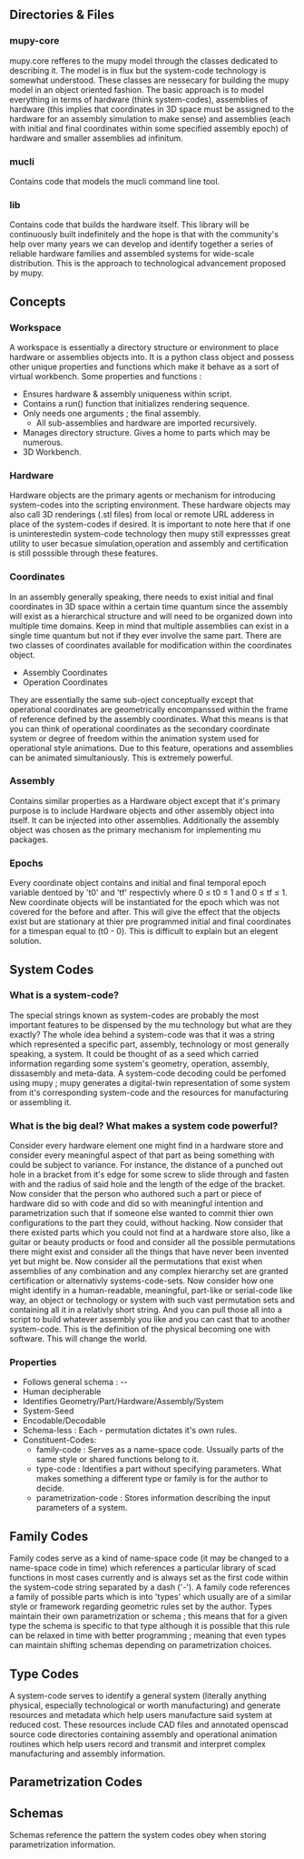 
## Directories & Files
### mupy-core

mupy.core refferes to the mupy model through the classes dedicated to describing it. The model is in flux but the system-code technology is somewhat understood. These classes are nessecary for building the mupy model in an object oriented fashion. The basic approach is to model everything in terms of hardware (think system-codes), assemblies of hardware (this implies that coordinates in 3D space must be assigned to the hardware for an assembly simulation to make sense) and assemblies (each with initial and final coordinates within some specified assembly epoch) of hardware and smaller assemblies ad infinitum.  

### mucli

Contains code that models the mucli command line tool.

### lib

Contains code that builds the hardware itself. This library will be continuously built indefinitely and the hope is that with the community's help over many years we can develop and identify together a series of reliable hardware families and assembled systems for wide-scale distribution. This is the approach to technological advancement proposed by mupy.

## Concepts

### Workspace
A workspace is essentially a directory structure or environment to place hardware or assemblies objects into. It is a python class object and possess other unique properties and functions which make it behave as a sort of virtual workbench. Some properties and functions :

  - Ensures hardware & assembly uniqueness within script.
  - Contains a run() function that initializes rendering sequence.
  - Only needs one arguments ; the final assembly.
    - All sub-assemblies and hardware are imported recursively.
  - Manages directory structure. Gives a home to parts which may be numerous.
  - 3D Workbench.

### Hardware
Hardware objects are the primary agents or mechanism for introducing system-codes into the scripting environment. These hardware objects may also call 3D renderings (.stl files) from local or remote URL adderess in place of the system-codes if desired. It is important to note here that if one is uninterestedin system-code technology then mupy still expressses great utility to user becasue simulation,operation and assembly and certification is still posssible through these features.

### Coordinates
In an assembly generally speaking, there needs to exist initial and final coordinates in 3D space within a certain time quantum since the assembly will exist as a hierarchical structure and will need to be organized down into multiple time domains. Keep in mind that multiple assemblies can exist in a single time quantum but not if they ever involve the same part. There are two classes of coordinates available for modification within the coordinates object. 

- Assembly Coordinates
- Operation Coordinates

They are essentially the same sub-oject conceptually except that operational coordinates are geometrically encompanssed within the frame of reference defined by the assembly coordinates. What this means is that you can think of operational coordinates as the secondary coordinate system or degree of freedom within the animation system used for operational style animations. Due to this feature, operations and assemblies can be animated simultaniously. This is extremely powerful.

### Assembly
Contains similar properties as a Hardware object except that it's primary purpose is to include Hardware objects and other assembly object into itself. It can be injected into other assemblies.
Additionally the assembly object was chosen as the primary mechanism for implementing mu packages.

### Epochs 
Every coordinate object contains and initial and final temporal epoch variable dentoed by 't0' and 'tf' respectivly where 0 ≤ t0 ≤ 1 and 0 ≤ tf ≤ 1. New coordinate objects will be instantiated for the epoch which was not covered for the before and after. This will give the effect that the objects exist but are stationary at thier pre programmed initial and final coordinates for a timespan equal to (t0 - 0). This is difficult to explain but an elegent solution.

## System Codes

### What is a system-code?
The special strings known as system-codes are probably the most important features to be dispensed by the mu technology but what are they exactly? The whole idea behind a system-code was that it was a string which represented a specific part, assembly, technology or most generally speaking, a system. It could be thought of as a seed which carried information regarding some system's geometry, operation, assembly, dissasembly and meta-data. A system-code decoding could be perfomed using mupy ; mupy generates a digital-twin representation of some system from it's corresponding system-code and the resources for manufacturing or assembling it.

### What is the big deal? What makes a system code powerful?
Consider every hardware element one might find in a hardware store and consider every meaningful aspect of that part as being something with could be subject to variance. For instance, the distance of a punched out hole in a bracket from it's edge for some screw to slide through and fasten with and the radius of said hole and the length of the edge of the bracket. Now consider that the person who authored such a part or piece of hardware did so with code and did so with meaningful intention and parametrization such that if someone else wanted to commit thier own configurations to the part they could, without hacking. Now consider that there existed parts which you could not find at a hardware store also, like a guitar or beauty products or food and consider all the possible permutations there might exist and consider all the things that have never been invented yet but might be. Now consider all the permutations that exist when assemblies of any combination and any complex hierarchy set are granted certification or alternativly systems-code-sets. Now consider how one might identify in a human-readable, meaningful, part-like or serial-code like way, an object or technology or system with such vast permutation sets and containing all it in a relativly short string. And you can pull those all into a script to build whatever assembly you like and you can cast that to another system-code. This is the definition of the physical becoming one with software. This will change the world.


### Properties

  - Follows general schema : <Family-Code>-<Type-Code>-<Param-Code>
  - Human decipherable
  - Identifies Geometry/Part/Hardware/Assembly/System
  - System-Seed
  - Encodable/Decodable
  - Schema-less : Each <Family-Code>-<Type-Code> permutation dictates it's own rules.
  - Constituent-Codes:
    - family-code : Serves as a name-space code. Ussually parts of the same style or shared functions belong to it.
    - type-code : Identifies a part without specifying parameters. What makes something a different type or family is for the author to decide.
    - parametrization-code : Stores information describing the input parameters of a system.


## Family Codes
Family codes serve as a kind of name-space code (it may be changed to a name-space code in time) which references a particular library of scad functions in most cases currently and is always set as the first code within the system-code string separated by a dash ('-'). A family code references a family of possible parts which is into 'types' which usually are of a similar style or framework regarding geometric rules set by the author. Types maintain their own parametrization or schema ; this means that for a given type the schema is specific to that type although it is possible that this rule can be relaxed in time with better programming ; meaning that even types can maintain shifting schemas depending on parametrization choices.

## Type Codes
A system-code serves to identify a general system (literally anything physical, especially technological or worth manufacturing) and generate resources and metadata which help users manufacture said system at reduced cost. These resources include CAD files and annotated openscad source code directories containing assembly and operational animation routines which help users record and transmit and interpret complex manufacturing and assembly information.

## Parametrization Codes

## Schemas
Schemas reference the pattern the system codes obey when storing parametrization information.


